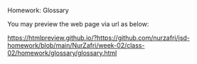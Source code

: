 Homework: Glossary 

You may preview the web page via url as below:

https://htmlpreview.github.io/?https://github.com/nurzafri/jsd-homework/blob/main/NurZafri/week-02/class-02/homework/glossary/glossary.html
